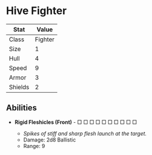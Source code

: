 # Hive Fighter

| Stat            | Value   |
| --------------- | ------- |
| Class           | Fighter |
| Size            | 1       |
| Hull            | 4       |
| Speed           | 9       |
| Armor           | 3       |
| Shields         | 2       |

## Abilities

- **Rigid Fleshicles (Front)** - □ □ □ □ □ □ □ □ □ □

  - *Spikes of stiff and sharp flesh launch at the target.*
  - Damage: 2d8 Ballistic
  - Range: 9
